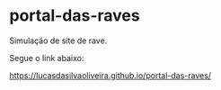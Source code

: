 # portal-das-raves
Simulação de site de rave.

Segue o link abaixo:

https://lucasdasilvaoliveira.github.io/portal-das-raves/
